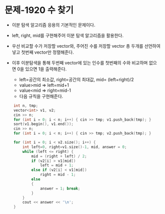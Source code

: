 # 문제-1920 수 찾기
- 이분 탐색 알고리즘 응용의 기본적인 문제이다.

- left, right, mid를 구현해주어 이분 탐색 알고리즘을 활용한다.

- 우선 비교할 수가 저장할 vector와, 주어진 수를 저장할 vector 총 두개를 선언하여 넣고 첫번째 vector만 정렬해준다.

- 이후 이분탐색을 통해 두번째 vector에 있는 인수를 첫번째의 수와 비교하며 없으면 0을 있으면 1을 출력해준다. 
	- left=공간의 최소값, right=공간의 최대값, mid= (left+right)/2
	- value>mid => left=mid+1
	- value<mid => right=mid-1
	- 다음 규칙을 구현해준다.
```C
	int n, tmp;
	vector<int> v1, v2;
	cin >> n;
	for (int i = 0; i < n; i++) { cin >> tmp; v1.push_back(tmp); }
	sort(v1.begin(), v1.end());
	cin >> n;
	for (int i = 0; i < n; i++) { cin >> tmp; v2.push_back(tmp); }

	for (int i = 0; i < v2.size(); i++) {
		int left=0, right=v1.size()-1, mid, answer = 0;
		while (left <= right) {
			mid = (right + left) / 2;
			if (v2[i] > v1[mid])
				left = mid + 1;
			else if (v2[i] < v1[mid])
				right = mid - 1;
			else
			{
				answer = 1; break;
			}
		}
		cout << answer << '\n';
	}
```
